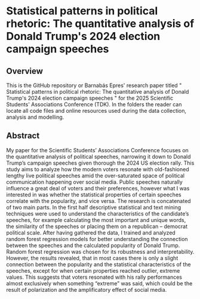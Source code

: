 # Statistical patterns in political rhetoric: The quantitative analysis of Donald Trump's 2024 election campaign speeches

## Overview
This is the GitHub repository or Barnabás Epres' research paper titled " Statistical patterns in political rhetoric: The quantitative analysis of Donald Trump's 2024 election campaign speeches " for the 2025 Scientific Students' Associations Conference (TDK). In the folders the reader can locate all code files and online resources used during the data collection, analysis and modelling. 


## Abstract
My paper for the Scientific Students’ Associations Conference focuses on the quantitative analysis of political speeches, narrowing it down to Donald Trump’s campaign speeches given thorough the 2024 US election rally. This study aims to analyze how the modern voters resonate with old-fashioned lengthy live political speeches amid the over-saturated space of political communication happening over social media. Public speeches naturally influence a great deal of voters and their preferences, however what I was interested in was whether the statistical properties of certain speeches correlate with the popularity, and vice versa. The research is concatenated of two main parts. In the first half descriptive statistical and text mining techniques were used to understand the characteristics of the candidate’s speeches, for example calculating the most important and unique words, the similarity of the speeches or placing them on a republican – democrat political scale. After having gathered the data, I trained and analyzed random forest regression models for better understanding the connection between the speeches and the calculated popularity of Donald Trump. Random forest regression was chosen for its robustness and interpretability. However, the results revealed, that in most cases there is only a slight connection between the popularity and the statistical characteristics of the speeches, except for when certain properties reached outlier, extreme values. This suggests that voters resonated with his rally performances almost exclusively when something “extreme” was said, which could be the result of polarization and the amplificatory effect of social media.


